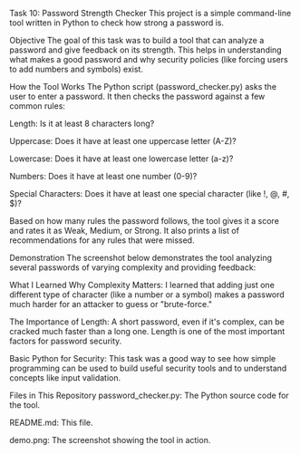 Task 10: Password Strength Checker
This project is a simple command-line tool written in Python to check how strong a password is.

Objective
The goal of this task was to build a tool that can analyze a password and give feedback on its strength. This helps in understanding what makes a good password and why security policies (like forcing users to add numbers and symbols) exist.

How the Tool Works
The Python script (password_checker.py) asks the user to enter a password. It then checks the password against a few common rules:

Length: Is it at least 8 characters long?

Uppercase: Does it have at least one uppercase letter (A-Z)?

Lowercase: Does it have at least one lowercase letter (a-z)?

Numbers: Does it have at least one number (0-9)?

Special Characters: Does it have at least one special character (like !, @, #, $)?

Based on how many rules the password follows, the tool gives it a score and rates it as Weak, Medium, or Strong. It also prints a list of recommendations for any rules that were missed.

Demonstration
The screenshot below demonstrates the tool analyzing several passwords of varying complexity and providing feedback:

What I Learned
Why Complexity Matters: I learned that adding just one different type of character (like a number or a symbol) makes a password much harder for an attacker to guess or "brute-force."

The Importance of Length: A short password, even if it's complex, can be cracked much faster than a long one. Length is one of the most important factors for password security.

Basic Python for Security: This task was a good way to see how simple programming can be used to build useful security tools and to understand concepts like input validation.

Files in This Repository
password_checker.py: The Python source code for the tool.

README.md: This file.

demo.png: The screenshot showing the tool in action.
